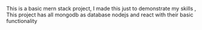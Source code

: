 This is a basic mern stack project,
I made this just to demonstrate my skills ,
This project has all mongodb as database nodejs and react with their basic functionality
